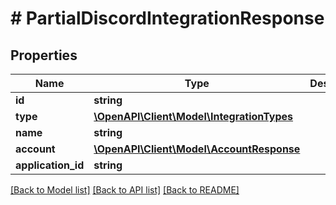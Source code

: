 # # PartialDiscordIntegrationResponse

## Properties

Name | Type | Description | Notes
------------ | ------------- | ------------- | -------------
**id** | **string** |  |
**type** | [**\OpenAPI\Client\Model\IntegrationTypes**](IntegrationTypes.md) |  |
**name** | **string** |  | [optional]
**account** | [**\OpenAPI\Client\Model\AccountResponse**](AccountResponse.md) |  | [optional]
**application_id** | **string** |  |

[[Back to Model list]](../../README.md#models) [[Back to API list]](../../README.md#endpoints) [[Back to README]](../../README.md)
